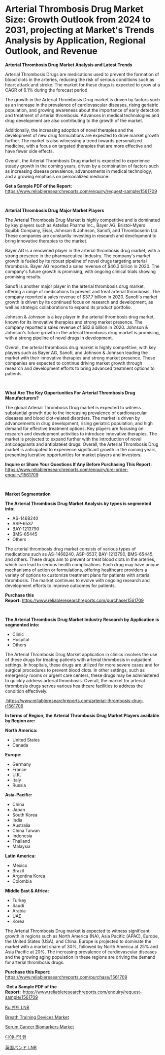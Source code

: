 <p><h1>Arterial Thrombosis Drug Market Size: Growth Outlook from 2024 to 2031, projecting at Market's Trends Analysis by Application, Regional Outlook, and Revenue</h1></p><p><strong>Arterial Thrombosis Drug Market Analysis and Latest Trends</strong></p>
<p><p>Arterial Thrombosis Drugs are medications used to prevent the formation of blood clots in the arteries, reducing the risk of serious conditions such as heart attack and stroke. The market for these drugs is expected to grow at a CAGR of 9.1% during the forecast period.</p><p>The growth in the Arterial Thrombosis Drug market is driven by factors such as an increase in the prevalence of cardiovascular diseases, rising geriatric population, and growing awareness about the importance of early detection and treatment of arterial thrombosis. Advances in medical technologies and drug development are also contributing to the growth of the market.</p><p>Additionally, the increasing adoption of novel therapies and the development of new drug formulations are expected to drive market growth further. The market is also witnessing a trend towards personalized medicine, with a focus on targeted therapies that are more effective and have fewer side effects.</p><p>Overall, the Arterial Thrombosis Drug market is expected to experience steady growth in the coming years, driven by a combination of factors such as increasing disease prevalence, advancements in medical technology, and a growing emphasis on personalized medicine.</p></p>
<p><strong>Get a Sample PDF of the Report:&nbsp;</strong> <a href="https://www.reliableresearchreports.com/enquiry/request-sample/1561709">https://www.reliableresearchreports.com/enquiry/request-sample/1561709</a></p>
<p>&nbsp;</p>
<p><strong>Arterial Thrombosis Drug Major Market Players</strong></p>
<p><p>The Arterial Thrombosis Drug Market is highly competitive and is dominated by key players such as Astellas Pharma Inc., Bayer AG, Bristol-Myers Squibb Company, Eisai, Johnson & Johnson, Sanofi, and Thromboserin Ltd. These companies are constantly investing in research and development to bring innovative therapies to the market.</p><p>Bayer AG is a renowned player in the arterial thrombosis drug market, with a strong presence in the pharmaceutical industry. The company's market growth is fueled by its robust pipeline of novel drugs targeting arterial thrombosis. Bayer AG reported a sales revenue of $46.3 billion in 2020. The company's future growth is promising, with ongoing clinical trials showing promising results.</p><p>Sanofi is another major player in the arterial thrombosis drug market, offering a range of medications to prevent and treat arterial thrombosis. The company reported a sales revenue of $37.7 billion in 2020. Sanofi's market growth is driven by its continued focus on research and development, as well as strategic collaborations to expand its product portfolio.</p><p>Johnson & Johnson is a key player in the arterial thrombosis drug market, known for its innovative therapies and strong market presence. The company reported a sales revenue of $82.6 billion in 2020. Johnson & Johnson's future growth in the arterial thrombosis drug market is promising, with a strong pipeline of novel drugs in development.</p><p>Overall, the arterial thrombosis drug market is highly competitive, with key players such as Bayer AG, Sanofi, and Johnson & Johnson leading the market with their innovative therapies and strong market presence. These companies are expected to continue driving market growth through research and development efforts to bring advanced treatment options to patients.</p></p>
<p>&nbsp;</p>
<p><strong>What Are The Key Opportunities For Arterial Thrombosis Drug Manufacturers?</strong></p>
<p><p>The global Arterial Thrombosis Drug market is expected to witness substantial growth due to the increasing prevalence of cardiovascular diseases and blood clot-related disorders. The market is driven by advancements in drug development, rising geriatric population, and high demand for effective treatment options. Key players are focusing on research and development activities to introduce innovative therapies. The market is projected to expand further with the introduction of novel anticoagulants and antiplatelet drugs. Overall, the Arterial Thrombosis Drug market is anticipated to experience significant growth in the coming years, presenting lucrative opportunities for market players and investors.</p></p>
<p><strong>Inquire or Share Your Questions If Any Before Purchasing This Report:</strong> <a href="https://www.reliableresearchreports.com/enquiry/pre-order-enquiry/1561709">https://www.reliableresearchreports.com/enquiry/pre-order-enquiry/1561709</a></p>
<p>&nbsp;</p>
<p><strong>Market Segmentation</strong></p>
<p><strong>The Arterial Thrombosis Drug Market Analysis by types is segmented into:</strong></p>
<p><ul><li>AS-1468240</li><li>ASP-6537</li><li>BAY-1213790</li><li>BMS-65445</li><li>Others</li></ul></p>
<p><p>The arterial thrombosis drug market consists of various types of medications such as AS-1468240, ASP-6537, BAY-1213790, BMS-65445, and others. These drugs aim to prevent or treat blood clots in the arteries, which can lead to serious health complications. Each drug may have unique mechanisms of action or formulations, offering healthcare providers a variety of options to customize treatment plans for patients with arterial thrombosis. The market continues to evolve with ongoing research and development efforts to improve outcomes for patients.</p></p>
<p><strong>Purchase this Report:&nbsp;</strong><a href="https://www.reliableresearchreports.com/purchase/1561709">https://www.reliableresearchreports.com/purchase/1561709</a></p>
<p>&nbsp;</p>
<p><strong>The Arterial Thrombosis Drug Market Industry Research by Application is segmented into:</strong></p>
<p><ul><li>Clinic</li><li>Hospital</li><li>Others</li></ul></p>
<p><p>The Arterial Thrombosis Drug Market application in clinics involves the use of these drugs for treating patients with arterial thrombosis in outpatient settings. In hospitals, these drugs are utilized for more severe cases and for surgical procedures to prevent blood clots. In other settings, such as emergency rooms or urgent care centers, these drugs may be administered to quickly address arterial thrombosis. Overall, the market for arterial thrombosis drugs serves various healthcare facilities to address the condition effectively.</p></p>
<p><a href="https://www.reliableresearchreports.com/arterial-thrombosis-drug-r1561709">&nbsp;https://www.reliableresearchreports.com/arterial-thrombosis-drug-r1561709</a></p>
<p><strong>In terms of Region, the Arterial Thrombosis Drug Market Players available by Region are:</strong></p>
<p>
    <p> <strong> North America: </strong>
        <ul>
            <li>United States</li>
            <li>Canada</li>
        </ul>
        </p> 
    <p> <strong> Europe: </strong>
        <ul>
            <li>Germany</li>
            <li>France</li>
            <li>U.K.</li>
            <li>Italy</li>
            <li>Russia</li>
        </ul>
        </p> 
    <p> <strong> Asia-Pacific: </strong>
        <ul>
            <li>China</li>
            <li>Japan</li>
            <li>South Korea</li>
            <li>India</li>
            <li>Australia</li>
            <li>China Taiwan</li>
            <li>Indonesia</li>
            <li>Thailand</li>
            <li>Malaysia</li>
        </ul>
        </p> 
    <p> <strong> Latin America: </strong>
        <ul>
            <li>Mexico</li>
            <li>Brazil</li>
            <li>Argentina Korea</li>
            <li>Colombia</li>
        </ul>
        </p> 
    <p> <strong> Middle East & Africa: </strong>
        <ul>
            <li>Turkey</li>
            <li>Saudi</li>
            <li>Arabia</li>
            <li>UAE</li>
            <li>Korea</li>
        </ul>
    </p>
    </p>
<p><p>The Arterial Thrombosis Drug market is expected to witness significant growth in regions such as North America (NA), Asia Pacific (APAC), Europe, the United States (USA), and China. Europe is projected to dominate the market with a market share of 30%, followed by North America at 25% and Asia Pacific at 20%. The increasing prevalence of cardiovascular diseases and the growing aging population in these regions are driving the demand for arterial thrombosis drugs.</p></p>
<p><strong>Purchase this Report: </strong><a href="https://www.reliableresearchreports.com/purchase/1561709">https://www.reliableresearchreports.com/purchase/1561709</a></p>
<p>&nbsp;<strong>Get a Sample PDF of the Report:&nbsp;&nbsp;</strong><a href="https://www.reliableresearchreports.com/enquiry/request-sample/1561709">https://www.reliableresearchreports.com/enquiry/request-sample/1561709</a></p>
<p><strong></strong></p>
<p><p><a href="https://github.com/wallacBahrtyinger567686/Market-Research-Report-List-1/blob/main/162242459164.md">Ku 밴드 LNB</a></p><p><a href="https://www.linkedin.com/pulse/breath-training-devices-market-size-outlook-forecast-2024-xakcf">Breath Training Devices Market</a></p><p><a href="https://github.com/RyleeBauch2023/Market-Research-Report-List-1/blob/main/serum-cancer-biomarkers-market.md">Serum Cancer Biomarkers Market</a></p><p><a href="https://medium.com/@moulafa/%EB%8B%A4%EC%9D%B4%EB%82%B4%EB%AF%B9-%EB%9E%A8-%EC%8B%9C%EC%9E%A5-%EA%B7%9C%EB%AA%A8-cagr-%ED%8A%B8%EB%A0%8C%EB%93%9C-2024-2030-bd27c3992ac4">다이나믹 램</a></p><p><a href="https://github.com/kegley4963/Market-Research-Report-List-1/blob/main/807637559169.md">英国バンド LNB</a></p></p>
